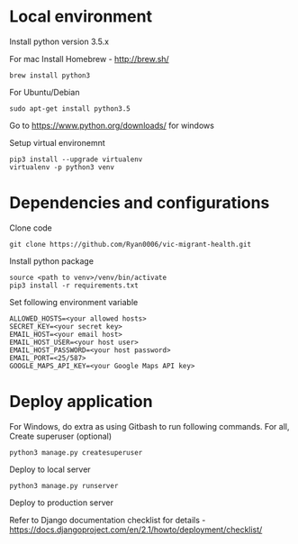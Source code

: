 # Local environment
Install python version 3.5.x

For mac Install Homebrew - http://brew.sh/
```
brew install python3
```
For Ubuntu/Debian
```
sudo apt-get install python3.5
```
Go to https://www.python.org/downloads/ for windows

Setup virtual environemnt
```
pip3 install --upgrade virtualenv
virtualenv -p python3 venv
```

# Dependencies and configurations
Clone code
```
git clone https://github.com/Ryan0006/vic-migrant-health.git
```
Install python package
```
source <path to venv>/venv/bin/activate
pip3 install -r requirements.txt
```
Set following environment variable
```
ALLOWED_HOSTS=<your allowed hosts>
SECRET_KEY=<your secret key>
EMAIL_HOST=<your email host>
EMAIL_HOST_USER=<your host user>
EMAIL_HOST_PASSWORD=<your host password>
EMAIL_PORT=<25/587>
GOOGLE_MAPS_API_KEY=<your Google Maps API key>
```

# Deploy application
For Windows, do extra as using Gitbash to run following commands.
For all,
Create superuser (optional)
```
python3 manage.py createsuperuser
```
Deploy to local server
```
python3 manage.py runserver
```
Deploy to production server

Refer to Django documentation checklist for details -  https://docs.djangoproject.com/en/2.1/howto/deployment/checklist/
